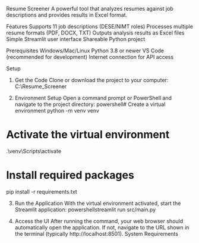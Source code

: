 Resume Screener
A powerful tool that analyzes resumes against job descriptions and provides results in Excel format.

Features
Supports 11 job descriptions (DESE/NIMT roles)
Processes multiple resume formats (PDF, DOCX, TXT)
Outputs analysis results as Excel files
Simple Streamlit user interface
Shareable Python project

Prerequisites
Windows/Mac/Linux
Python 3.8 or newer
VS Code (recommended for development)
Internet connection for API access

Setup
1. Get the Code
Clone or download the project to your computer:
C:\Resume_Screener

2. Environment Setup
Open a command prompt or PowerShell and navigate to the project directory:
powershell# Create a virtual environment
python -m venv venv

# Activate the virtual environment
.\venv\Scripts\activate

# Install required packages
pip install -r requirements.txt

3. Run the Application
With the virtual environment activated, start the Streamlit application:
powershellstreamlit run src/main.py

4. Access the UI
After running the command, your web browser should automatically open the application. If not, navigate to the URL shown in the terminal (typically http://localhost:8501).
System Requirements


